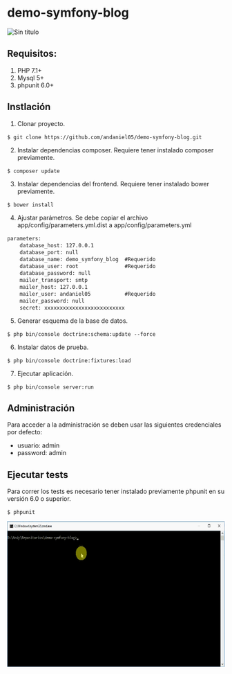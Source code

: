 demo-symfony-blog
=================

![Sin titulo](demo.gif)

## Requisitos:
1. PHP 7.1+
2. Mysql 5+
3. phpunit 6.0+

## Instlación

1. Clonar proyecto.
~~~
$ git clone https://github.com/andaniel05/demo-symfony-blog.git
~~~

2. Instalar dependencias composer. Requiere tener instalado composer previamente.
~~~
$ composer update
~~~

3. Instalar dependencias del frontend. Requiere tener instalado bower previamente.
~~~
$ bower install
~~~

4. Ajustar parámetros. Se debe copiar el archivo app/config/parameters.yml.dist a app/config/parameters.yml
~~~
parameters:
    database_host: 127.0.0.1
    database_port: null
    database_name: demo_symfony_blog  #Requerido
    database_user: root               #Requerido
    database_password: null
    mailer_transport: smtp
    mailer_host: 127.0.0.1
    mailer_user: andaniel05           #Requerido
    mailer_password: null
    secret: xxxxxxxxxxxxxxxxxxxxxxxxxx
~~~

5. Generar esquema de la base de datos.
~~~
$ php bin/console doctrine:schema:update --force
~~~

6. Instalar datos de prueba.
~~~
$ php bin/console doctrine:fixtures:load
~~~

7. Ejecutar aplicación.
~~~
$ php bin/console server:run
~~~

## Administración

Para acceder a la administración se deben usar las siguientes credenciales por defecto:
* usuario: admin
* password: admin

## Ejecutar tests

Para correr los tests es necesario tener instalado previamente phpunit en su versión 6.0 o superior.

~~~
$ phpunit
~~~

![Sin titulo](demo-phpunit.gif)